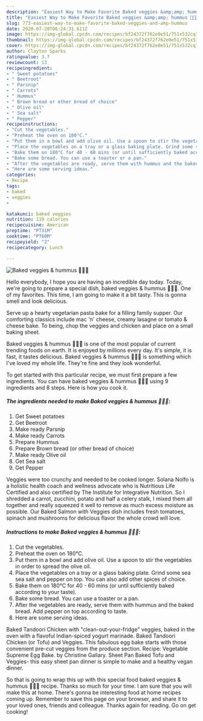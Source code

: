 ```yaml
---
description: "Easiest Way to Make Favorite Baked veggies &amp;amp; hummus 🥕🍠🥔"
title: "Easiest Way to Make Favorite Baked veggies &amp;amp; hummus 🥕🍠🥔"
slug: 773-easiest-way-to-make-favorite-baked-veggies-and-amp-hummus
date: 2020-07-20T06:24:31.611Z
image: https://img-global.cpcdn.com/recipes/bf24372f762e0e51/751x532cq70/baked-veggies-hummus-🥕🍠🥔-recipe-main-photo.jpg
thumbnail: https://img-global.cpcdn.com/recipes/bf24372f762e0e51/751x532cq70/baked-veggies-hummus-🥕🍠🥔-recipe-main-photo.jpg
cover: https://img-global.cpcdn.com/recipes/bf24372f762e0e51/751x532cq70/baked-veggies-hummus-🥕🍠🥔-recipe-main-photo.jpg
author: Clayton Sparks
ratingvalue: 3.7
reviewcount: 13
recipeingredient:
- " Sweet potatoes"
- " Beetroot"
- " Parsnip"
- " Carrots"
- " Hummus"
- " Brown bread or other bread of choice"
- " Olive oil"
- " Sea salt"
- " Pepper"
recipeinstructions:
- "Cut the vegetables."
- "Preheat the oven on 180°C."
- "Put them in a bowl and add olive oil. Use a spoon to stir the vegetables in order to spread the olive oil."
- "Place the vegetables on a tray or a glass baking plate. Grind some sea sea salt and pepper on top. You can also add other spices of choice."
- "Bake them on 180°C for 40 - 60 mins (or until sufficiently baked according to your taste)."
- "Bake some bread. You can use a toaster or a pan."
- "After the vegetables are ready, serve them with hummus and the baked bread. Add pepper on top according to taste."
- "Here are some serving ideas."
categories:
- Recipe
tags:
- baked
- veggies
- 

katakunci: baked veggies  
nutrition: 119 calories
recipecuisine: American
preptime: "PT31M"
cooktime: "PT60M"
recipeyield: "2"
recipecategory: Lunch

---
```



![Baked veggies &amp; hummus 🥕🍠🥔](https://img-global.cpcdn.com/recipes/bf24372f762e0e51/751x532cq70/baked-veggies-hummus-🥕🍠🥔-recipe-main-photo.jpg)

Hello everybody, I hope you are having an incredible day today. Today, we're going to prepare a special dish, baked veggies &amp; hummus 🥕🍠🥔. One of my favorites. This time, I am going to make it a bit tasty. This is gonna smell and look delicious.

Serve up a hearty vegetarian pasta bake for a filling family supper. Our comforting classics include mac &#39;n&#39; cheese, creamy lasagne or tomato &amp; cheese bake. To being, chop the veggies and chicken and place on a small baking sheet.

Baked veggies &amp; hummus 🥕🍠🥔 is one of the most popular of current trending foods on earth. It is enjoyed by millions every day. It's simple, it is fast, it tastes delicious. Baked veggies &amp; hummus 🥕🍠🥔 is something which I've loved my whole life. They're fine and they look wonderful.


To get started with this particular recipe, we must first prepare a few ingredients. You can have baked veggies &amp; hummus 🥕🍠🥔 using 9 ingredients and 8 steps. Here is how you cook it.

<!--inarticleads1-->

##### The ingredients needed to make Baked veggies &amp; hummus 🥕🍠🥔:

1. Get  Sweet potatoes
1. Get  Beetroot
1. Make ready  Parsnip
1. Make ready  Carrots
1. Prepare  Hummus
1. Prepare  Brown bread (or other bread of choice)
1. Make ready  Olive oil
1. Get  Sea salt
1. Get  Pepper


Veggies were too crunchy and needed to be cooked longer. Solana Nolfo is a holistic health coach and wellness advocate who is Nutritious Life Certified and also certified by The Institute for Integrative Nutrition. So I shredded a carrot, zucchini, potato and half a celery stalk, I mixed them all together and really squeezed it well to remove as much excess moisture as possible. Our Baked Salmon with Veggies dish includes fresh tomatoes, spinach and mushrooms for delicious flavor the whole crowd will love. 

<!--inarticleads2-->

##### Instructions to make Baked veggies &amp; hummus 🥕🍠🥔:

1. Cut the vegetables.
1. Preheat the oven on 180°C.
1. Put them in a bowl and add olive oil. Use a spoon to stir the vegetables in order to spread the olive oil.
1. Place the vegetables on a tray or a glass baking plate. Grind some sea sea salt and pepper on top. You can also add other spices of choice.
1. Bake them on 180°C for 40 - 60 mins (or until sufficiently baked according to your taste).
1. Bake some bread. You can use a toaster or a pan.
1. After the vegetables are ready, serve them with hummus and the baked bread. Add pepper on top according to taste.
1. Here are some serving ideas.


Baked Tandoori Chicken with &#34;clean-out-your-fridge&#34; veggies, baked in the oven with a flavoful Indian-spiced yogurt marinade. Baked Tandoori Chicken (or Tofu) and Veggies. This fabulous egg bake starts with those convenient pre-cut veggies from the produce section. Recipe: Vegetable Supreme Egg Bake. by Christine Gallary. Sheet Pan Baked Tofu and Veggies- this easy sheet pan dinner is simple to make and a healthy vegan dinner. 

So that is going to wrap this up with this special food baked veggies &amp; hummus 🥕🍠🥔 recipe. Thanks so much for your time. I am sure that you will make this at home. There's gonna be interesting food at home recipes coming up. Remember to save this page on your browser, and share it to your loved ones, friends and colleague. Thanks again for reading. Go on get cooking!
